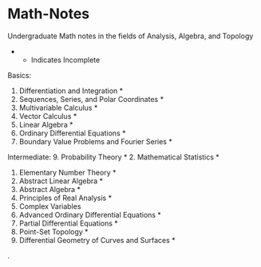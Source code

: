 # Math-Notes

Undergraduate Math notes in the fields of Analysis, Algebra, and Topology 

* - Indicates Incomplete


Basics:
1. Differentiation and Integration *
2. Sequences, Series, and Polar Coordinates *
3. Multivariable Calculus *
5. Vector Calculus *
6. Linear Algebra *
7. Ordinary Differential Equations *
8. Boundary Value Problems and Fourier Series *


Intermediate:
9. Probability Theory *
2. Mathematical Statistics *
1. Elementary Number Theory *
3. Abstract Linear Algebra  *
2. Abstract Algebra *
6. Principles of Real Analysis *
9. Complex Variables  
10. Advanced Ordinary Differential Equations *
11. Partial Differential Equations *
12. Point-Set Topology *
14. Differential Geometry of Curves and Surfaces *













   











       

    
  .   













